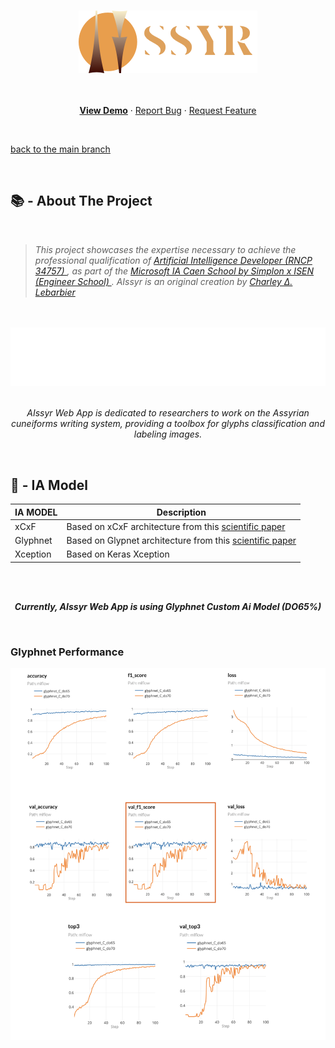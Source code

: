<a name="readme-top"></a>

<!-- PROJECT LOGO -->
<br />
<div align="center">
  <a href="https://github.com/CharleyDL/Aissyr">
    <img src="asset/logo_aissyr_white_M.png" alt="Logo">
  </a>

  <br />

  <p align="center">
    <br/>
    <br/>
    <a href="https://aissyr-app.streamlit.app"><strong>View Demo</strong></a>
    ·
    <a href="https://github.com/CharleyDL/Aissyr/issues">Report Bug</a>
    ·
    <a href="https://github.com/CharleyDL/Aissyr/issues">Request Feature</a>
  </p>
</div>

<br/>

<!-- TABLE OF CONTENTS -->
<p align="left"><a href="#readme-top">back to the main branch</a></p>

<br/>

<!-- ABOUT THE PROJECT -->

## 📚 - About The Project

<br/>

<blockquote>
  <p>
    <em>
      This project showcases the expertise necessary to achieve the professional qualification of 
        <a href="https://www.francecompetences.fr/recherche/rncp/34757">
          Artificial Intelligence Developer (RNCP 34757)
        </a>
      , as part of the 
        <a href="https://isen-caen.fr/ecole-ia-microsoft-by-simplon-et-isen-ouest/">
          Microsoft IA Caen School by Simplon x ISEN (Engineer School)
        </a>. 
      AIssyr is an original creation by 
        <a href="https://www.linkedin.com/in/charleylebarbier/">
          Charley ∆. Lebarbier
        </a>
    </em>
  </p>
</blockquote>

<br/>
<br/>

<div align="center">
    <img src="asset/hook.svg" alt="empower assyrian cuneiform research you with new AI toolkit companion">
</div>

<br/>

<p align="center">
  <em>
    AIssyr Web App is dedicated to researchers to work on the Assyrian 
    cuneiforms writing system, providing a toolbox for glyphs classification and labeling images.
  </em>
</p>

<br/>

## 🤖 - IA Model

| IA MODEL | Description                                                                                                                 |
| -------- | --------------------------------------------------------------------------------------------------------------------------- |
| xCxF     | Based on xCxF architecture from this [scientific paper](https://iopscience.iop.org/article/10.1088/1742-6596/1235/1/012063) |
| Glyphnet | Based on Glypnet architecture from this [scientific paper](https://ieeexplore.ieee.org/document/9528382)                    |
| Xception | Based on Keras Xception                                                                                                     |

<br />
<br />

<p align="center">
  <b>
    <em>
    Currently, AIssyr Web App is using Glyphnet Custom Ai Model (DO65%)
    </em>
  </b>
</p>

<br>

### Glyphnet Performance

<img src="asset/glyphnet_perf.png" 
     style="display: block;
            margin-left: auto;
            margin-right: auto;">
